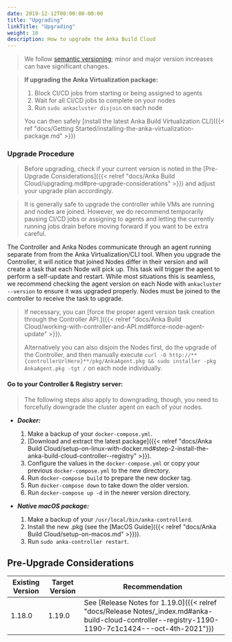 ```yaml
---
date: 2019-12-12T00:00:00-00:00
title: "Upgrading"
linkTitle: "Upgrading"
weight: 10
description: How to upgrade the Anka Build Cloud
---
```


> We follow [semantic versioning](https://semver.org/); minor and major version increases can have significant changes.

> **If upgrading the Anka Virtualization package:**
>
>   1. Block CI/CD jobs from starting or being assigned to agents
>   2. Wait for all CI/CD jobs to complete on your nodes
>   3. Run `sudo ankacluster disjoin` on each node
>
> You can then safely [install the latest Anka Build Virtualization CLI]({{< ref "docs/Getting Started/installing-the-anka-virtualization-package.md" >}})

### Upgrade Procedure

> Before upgrading, check if your current version is noted in the [Pre-Upgrade Considerations]({{< relref "docs/Anka Build Cloud/upgrading.md#pre-upgrade-considerations" >}}) and adjust your upgrade plan accordingly.

> It is generally safe to upgrade the controller while VMs are running and nodes are joined. However, we do recommend temporarily pausing CI/CD jobs or assigning to agents and letting the currently running jobs drain before moving forward if you want to be extra careful.

The Controller and Anka Nodes communicate through an agent running separate from from the Anka Virtualization/CLI tool. When you upgrade the Controller, it will notice that joined Nodes differ in their version and will create a task that each Node will pick up. This task will trigger the agent to perform a self-update and restart. While most situations this is seamless, we recommend checking the agent version on each Node with `ankacluster --version` to ensure it was upgraded properly. Nodes must be joined to the controller to receive the task to upgrade.

> If necessary, you can [force the proper agent version task creation through the Controller API.]({{< relref "docs/Anka Build Cloud/working-with-controller-and-API.md#force-node-agent-update" >}}). 
>
> Alternatively you can also disjoin the Nodes first, do the upgrade of the Controller, and then manually execute `curl -O http://**{controllerUrlHere}**/pkg/AnkaAgent.pkg && sudo installer -pkg AnkaAgent.pkg -tgt /` on each node individually.

#### Go to your Controller & Registry server:

> The following steps also apply to downgrading, though, you need to forcefully downgrade the cluster agent on each of your nodes.

- ***Docker:***
  1. Make a backup of your `docker-compose.yml`.
  2. [Download and extract the latest package]({{< relref "docs/Anka Build Cloud/setup-on-linux-with-docker.md#step-2-install-the-anka-build-cloud-controller--registry" >}}).
  3. Configure the values in the `docker-compose.yml` or copy your previous `docker-compose.yml` to the new directory.
  4. Run `docker-compose build` to prepare the new docker tag.
  5. Run `docker-compose down` to take down the older version.
  6. Run `docker-compose up -d` in the newer version directory.

- ***Native macOS package:***
  1. Make a backup of your `/usr/local/bin/anka-controllerd`.
  2. Install the new .pkg (see the [MacOS Guide]({{< relref "docs/Anka Build Cloud/setup-on-macos.md" >}})).
  3. Run `sudo anka-controller restart`.

## Pre-Upgrade Considerations

| Existing Version | Target Version | Recommendation |
| --- | --- | --- |
| 1.18.0 | 1.19.0 | See [Release Notes for 1.19.0]({{< relref "docs/Release Notes/_index.md#anka-build-cloud-controller--registry-1190-1190-7c1c1424---oct-4th-2021"}})
